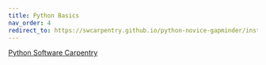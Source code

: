 ```yaml
---
title: Python Basics
nav_order: 4
redirect_to: https://swcarpentry.github.io/python-novice-gapminder/instructor/index.html
---
```


[Python Software Carpentry](https://swcarpentry.github.io/python-novice-gapminder/instructor/index.html)
